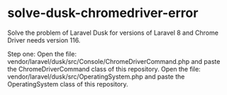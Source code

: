 # solve-dusk-chromedriver-error
Solve the problem of Laravel Dusk for versions of Laravel 8 and Chrome Driver needs version 116.

Step one:
Open the file: vendor/laravel/dusk/src/Console/ChromeDriverCommand.php and paste the ChromeDriverCommand class of this repository.
Open the file: vendor/laravel/dusk/src/OperatingSystem.php and paste the OperatingSystem class of this repository.
